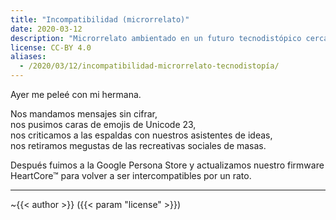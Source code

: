 ```yaml
---
title: "Incompatibilidad (microrrelato)"
date: 2020-03-12
description: "Microrrelato ambientado en un futuro tecnodistópico cercano."
license: CC-BY 4.0
aliases:
  - /2020/03/12/incompatibilidad-microrrelato-tecnodistopía/
---
```


Ayer me peleé con mi hermana.

Nos mandamos mensajes sin cifrar,  
nos pusimos caras de emojis de Unicode 23,  
nos criticamos a las espaldas con nuestros asistentes de ideas,  
nos retiramos megustas de las recreativas sociales de masas.  

Después fuimos a la Google Persona Store y actualizamos nuestro firmware HeartCore™ para volver a ser intercompatibles por un rato.

---

~{{< author >}} ({{< param "license" >}})
